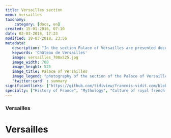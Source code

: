 ```yaml
---
title: Versailles section
menu: versailles
taxonomy:
    category: [docs, en]
created: 15-01-2016, 07:10
date: 02-03-2018, 17:23
modified: 20-03-2018, 23:56
metadata:
   description: "In the section Palace of Versailles are presented documents that allow to deepen the understanding of works presented at the Palace of Versailles, whether in the palace, the gardens or Trianon. For example, the text presenting the ceiling of François Lemoyne entitled the Apotheosis of Hercules, or extracts from ancient texts that have inspired some works visible at Trianon or sculptures in the gardens."
   keywords: 'Château de Versailles'
   image: versailles_700x525.jpg
   image_width: 700
   image_height: 525
   image_title: Palace of Versailles
   image_legend: "photography of the section of the Palace of Versailles of site francois-vidit.com"
   'twitter:card' : summary
significantlinks: ["https://github.com/tidiview/francois-vidit.com/blob/master/user/sites/docs/pages/01.home/02.versailles/chapter.en.md"]
specialty: ["History of France", "Mythology", "Culture of royal french court", "Litterature of the Roman Empire", "Roman Imperial Litterature", "Palace of Versailles"]
---
```

### Versailles

# Versailles
